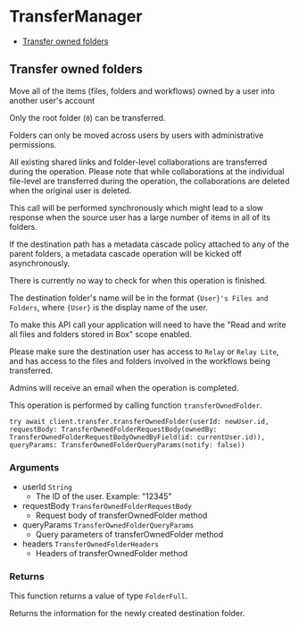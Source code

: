 # TransferManager


- [Transfer owned folders](#transfer-owned-folders)

## Transfer owned folders

Move all of the items (files, folders and workflows) owned by a user into
another user's account

Only the root folder (`0`) can be transferred.

Folders can only be moved across users by users with administrative
permissions.

All existing shared links and folder-level collaborations are transferred
during the operation. Please note that while collaborations at the individual
file-level are transferred during the operation, the collaborations are
deleted when the original user is deleted.

This call will be performed synchronously which might lead to a slow response
when the source user has a large number of items in all of its folders.

If the destination path has a metadata cascade policy attached to any of
the parent folders, a metadata cascade operation will be kicked off
asynchronously.

There is currently no way to check for when this operation is finished.

The destination folder's name will be in the format `{User}'s Files and
Folders`, where `{User}` is the display name of the user.

To make this API call your application will need to have the "Read and write
all files and folders stored in Box" scope enabled.

Please make sure the destination user has access to `Relay` or `Relay Lite`,
and has access to the files and folders involved in the workflows being
transferred.

Admins will receive an email when the operation is completed.

This operation is performed by calling function `transferOwnedFolder`.



```
try await client.transfer.transferOwnedFolder(userId: newUser.id, requestBody: TransferOwnedFolderRequestBody(ownedBy: TransferOwnedFolderRequestBodyOwnedByField(id: currentUser.id)), queryParams: TransferOwnedFolderQueryParams(notify: false))
```

### Arguments

- userId `String`
  - The ID of the user. Example: "12345"
- requestBody `TransferOwnedFolderRequestBody`
  - Request body of transferOwnedFolder method
- queryParams `TransferOwnedFolderQueryParams`
  - Query parameters of transferOwnedFolder method
- headers `TransferOwnedFolderHeaders`
  - Headers of transferOwnedFolder method


### Returns

This function returns a value of type `FolderFull`.

Returns the information for the newly created
destination folder.


